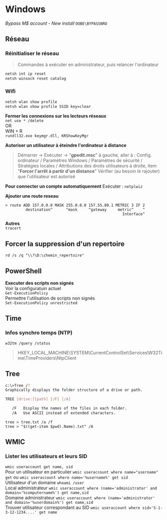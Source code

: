 # Windows

*Bypass M$ account - New install*
`OOBE\BYPASSNRO`

## Réseau
### Réinitialiser le réseau
> Commandes à exécuter en administrateur,
> puis relancer l'ordinateur
```sh
netsh int ip reset
netsh winsock reset catalog
```
### Wifi
```sh
netsh wlan show profile
netsh wlan show profile SSID key=clear
```


**Fermer les connexions sur les lecteurs réseaux**  
`net use * /delete`  
OR  
WIN + R  
`rundll32.exe keymgr.dll, KRShowKeyMgr`

**Autoriser un utilisateur à éteindre l'ordinateur à distance**
> Démarrer -> Exécuter -> "**gpedit.msc**"
à gauche, aller à :
Config. ordinateur / Paramètres Windows / Paramètres de sécurité / Stratégies locales / Attributions des droits utilisateurs
à droite, item "**Forcer l'arrêt à partir d'un distance**"
Vérifier (au besoin le rajouter) que l'utilisateur est autorisé

**Pour connecter un compte automatiquement**
Exécuter : `netplwiz`

**Ajouter une route reseau**
```
> route ADD 157.0.0.0 MASK 255.0.0.0 157.55.80.1 METRIC 3 IF 2
         destination^      ^mask     ^gateway     metric^    ^
                                                    Interface^
```

**Autres**  
`tracert`

## Forcer la suppression d'un repertoire
`rd /s /q "\\?\D:\chemin_repertoire"`

## PowerShell  
**Executer des scripts non signés**  
Voir la configuratuin actuel  
`Get-ExecutionPolicy`  
Permettre l'utilisation de scripts non signés  
`Set-ExecutionPolicy unrestricted`

## Time

### Infos synchro temps (NTP)  
`w32tm /query /status`
> HKEY_LOCAL_MACHINE\SYSTEM\CurrentControlSet\Services\W32Time\TimeProviders\NtpClient

## Tree
```sh
c:\>Tree /?
Graphically displays the folder structure of a drive or path.

TREE [drive:][path] [/F] [/A]

   /F   Display the names of the files in each folder.
   /A   Use ASCII instead of extended characters.
```
`tree > tree.txt /a /f`  
`tree > "$((get-item $pwd).Name).txt" /A`

## WMIC
### Lister les utilisateurs et leurs SID
`wmic useraccount get name, sid`  
Pour un utilisateur en particulier  `wmic useraccount where name="username" get` ou `wmic useraccount where name='%username%' get sid`  
Utilisateur d'un domaine `whoami /user`  
Local administrateur `wmic useraccount where (name='administrator' and domain='%computername%') get name,sid`  
Domaine administrateur `wmic useraccount where (name='administrator' and domain='%userdomain%') get name,sid`  
Trouver utilisateur correspondant au SID `wmic useraccount where sid='S-1-3-12-1234....' get name`  




